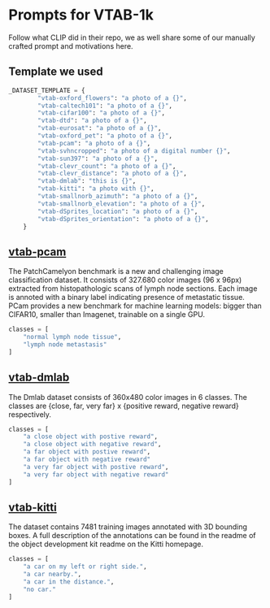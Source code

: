 # Prompts for VTAB-1k

Follow what CLIP did in their repo, we as well share some of our manually crafted prompt and motivations here.

## Template we used
```py
_DATASET_TEMPLATE = {
        "vtab-oxford_flowers": "a photo of a {}",
        "vtab-caltech101": "a photo of a {}",
        "vtab-cifar100": "a photo of a {}",
        "vtab-dtd": "a photo of a {}",
        "vtab-eurosat": "a photo of a {}",
        "vtab-oxford_pet": "a photo of a {}",
        "vtab-pcam": "a photo of a {}",
        "vtab-svhncropped": "a photo of a digital number {}",
        "vtab-sun397": "a photo of a {}",
        "vtab-clevr_count": "a photo of a {}",
        "vtab-clevr_distance": "a photo of a {}",
        "vtab-dmlab": "this is {}",
        "vtab-kitti": "a photo with {}",
        "vtab-smallnorb_azimuth": "a photo of a {}",
        "vtab-smallnorb_elevation": "a photo of a {}",
        "vtab-dSprites_location": "a photo of a {}",
        "vtab-dSprites_orientation": "a photo of a {}",
    }
```

## [vtab-pcam](https://www.tensorflow.org/datasets/catalog/patch_camelyon)
The PatchCamelyon benchmark is a new and challenging image classification dataset. It consists of 327.680 color images (96 x 96px) extracted from histopathologic scans of lymph node sections. Each image is annoted with a binary label indicating presence of metastatic tissue. PCam provides a new benchmark for machine learning models: bigger than CIFAR10, smaller than Imagenet, trainable on a single GPU.
```py
classes = [
    "normal lymph node tissue",
    "lymph node metastasis"
]
```

## [vtab-dmlab](https://www.tensorflow.org/datasets/catalog/dmlab)

The Dmlab dataset consists of 360x480 color images in 6 classes. The classes are {close, far, very far} x {positive reward, negative reward} respectively.

```py
classes = [
    "a close object with postive reward",
    "a close object with negative reward",
    "a far object with postive reward",
    "a far object with negative reward"
    "a very far object with postive reward",
    "a very far object with negative reward"
]
```

## [vtab-kitti](https://www.tensorflow.org/datasets/catalog/kitti)
The dataset contains 7481 training images annotated with 3D bounding boxes. A full description of the annotations can be found in the readme of the object development kit readme on the Kitti homepage.
```py
classes = [
    "a car on my left or right side.",
    "a car nearby.",
    "a car in the distance.",
    "no car."
]
```
